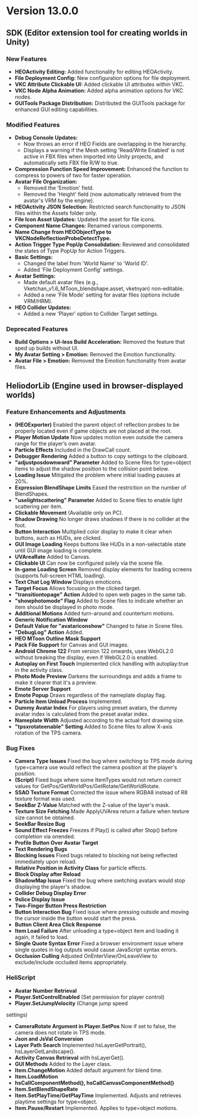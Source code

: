# Version 13.0.0

## SDK (Editor extension tool for creating worlds in Unity)

### New Features
- **HEOActivity Editing:** Added functionality for editing HEOActivity.
- **File Deployment Config:** New configuration options for file deployment.
- **VKC Attribute Clickable UI:** Added clickable UI attributes within VKC.
- **VKC Node Alpha Animation:** Added alpha animation options for VKC nodes.
- **GUITools Package Distribution:** Distributed the GUITools package for enhanced GUI editing capabilities.

### Modified Features
- **Debug Console Updates:**
  - Now throws an error if HEO Fields are overlapping in the hierarchy.
  - Displays a warning if the Mesh setting 'Read/Write Enabled' is not active in FBX files when imported into Unity projects, and automatically sets FBX file R/W to true.
- **Compression Function Speed Improvement:** Enhanced the function to compress to powers of two for faster operation.
- **Avatar File Organization:**
  - Removed the 'Emotion' field.
  - Removed the 'Height' field (now automatically retrieved from the avatar's VRM by the engine).
- **HEOActivity JSON Selection:** Restricted search functionality to JSON files within the Assets folder only.
- **File Icon Asset Updates:** Updated the asset for file icons.
- **Component Name Changes:** Renamed various components.
- **Name Change from HEOObjectType to VKCNodeReflectionProbeDetectType.**
- **Action Trigger Type PopUp Consolidation:** Reviewed and consolidated the states of Type PopUp for Action Triggers.
- **Basic Settings:**
  - Changed the label from 'World Name' to 'World ID'.
  - Added 'File Deployment Config' settings.
- **Avatar Settings:**
  - Made default avatar files (e.g., Vketchan_v1.6_MToon_blendshape.asset, vketnyan) non-editable.
  - Added a new 'File Mode' setting for avatar files (options include VRM/HRM).
- **HEO Collider Updates:**
  - Added a new 'Player' option to Collider Target settings.

### Deprecated Features
- **Build Options > UI-less Build Acceleration:** Removed the feature that sped up builds without UI.
- **My Avatar Setting > Emotion:** Removed the Emotion functionality.
- **Avatar File > Emotion:** Removed the Emotion functionality from avatar files.

## HeliodorLib (Engine used in browser-displayed worlds)

### Feature Enhancements and Adjustments

- **(HEOExporter)** Enabled the parent object of reflection probes to be properly located even if game objects are not placed at the root.
- **Player Motion Update** Now updates motion even outside the camera range for the player’s own avatar.
- **Particle Effects** Included in the DrawCall count.
- **Debugger Rendering** Added a button to copy settings to the clipboard.
- **"adjustposdownward" Parameter** Added to Scene files for type=object items to adjust the shadow position to the collision point below.
- **Loading Issue** Mitigated the problem where initial loading pauses at 20%.
- **Expression BlendShape Limits** Eased the restriction on the number of BlendShapes.
- **"uselightscattering" Parameter** Added to Scene files to enable light scattering per item.
- **Clickable Movement** (Available only on PC).
- **Shadow Drawing** No longer draws shadows if there is no collider at the foot.
- **Button Interaction** Multiplied color display to make it clear when buttons, such as HUDs, are clicked.
- **GUI Image Loading** Keeps buttons like HUDs in a non-selectable state until GUI image loading is complete.
- **UVAreaRate** Added to Canvas.
- **Clickable UI** Can now be configured solely via the scene file.
- **In-game Loading Screen** Removed display elements for loading screens (supports full-screen HTML loading).
- **Text Chat Log Window** Displays emoticons.
- **Target Focus** Allows focusing on the clicked target.
- **"transitiontopage" Action** Added to open web pages in the same tab.
- **"showphotomode" Flag** Added to Scene files to indicate whether an item should be displayed in photo mode.
- **Additional Motions** Added turn-around and counterturn motions.
- **Generic Notification Window**
- **Default Value for "avatariconshow"** Changed to false in Scene files.
- **"DebugLog" Action** Added.
- **HEO MToon Outline Mask Support**
- **Pack File Support** for Canvas and GUI images.
- **Android Chrome 122** From version 122 onwards, uses WebGL2.0 without breaking the display, even if WebGL2.0 is enabled.
- **Autoplay on First Touch** Implemented click handling with autoplay:true in the activity class.
- **Photo Mode Preview** Darkens the surroundings and adds a frame to make it clearer that it's a preview.
- **Emote Server Support**
- **Emote Popup** Draws regardless of the nameplate display flag.
- **Particle Item Unload Process** Implemented.
- **Dummy Avatar Index** For players using preset avatars, the dummy avatar index is calculated from the preset avatar index.
- **Nameplate Width** Adjusted according to the actual font drawing size.
- **"tpsxrotateenable" Setting** Added to Scene files to allow X-axis rotation of the TPS camera.

### Bug Fixes

- **Camera Type Issues** Fixed the bug where switching to TPS mode during type=camera use would reflect the camera position at the player's position.
- **(Script)** Fixed bugs where some ItemTypes would not return correct values for GetPos/GetWorldPos/GetRotate/GetWorldRotate.
- **SSAO Texture Format** Corrected the issue where RGBA8 instead of R8 texture format was used.
- **SeekBar Z-Value** Matched with the Z-value of the layer's mask.
- **Texture Size Fetching** Made ApplyUVArea return a failure when texture size cannot be obtained.
- **SeekBar Resize Bug**
- **Sound Effect Freezes** Freezes if Play() is called after Stop() before completion via onended.
- **Profile Button Over Avatar Target**
- **Text Rendering Bugs**
- **Blocking Issues** Fixed bugs related to blocking not being reflected immediately upon reload.
- **Relative Position in Activity Class** for particle effects.
- **Block Display after Reload**
- **ShadowMap Issue** Fixed the bug where switching avatars would stop displaying the player's shadow.
- **Collider Debug Display Error**
- **9slice Display Issue**
- **Two-Finger Button Press Restriction**
- **Button Interaction Bug** Fixed issue where pressing outside and moving the cursor inside the button would start the press.
- **Button Client Area Click Response**
- **Item Load Failure** After unloading a type=object item and loading it again, it failed to load.
- **Single Quote Syntax Error** Fixed a browser environment issue where single quotes in log outputs would cause JavaScript syntax errors.
- **Occlusion Culling** Adjusted OnEnterView/OnLeaveView to exclude/include occluded items appropriately.

### HeliScript

- **Avatar Number Retrieval**
- **Player.SetControlEnabled** (Set permission for player control)
- **Player.SetJumpVelocity** (Change jump speed

 settings)
- **CameraRotate Argument in Player.SetPos** Now if set to false, the camera does not rotate in TPS mode.
- **Json and JsVal Conversion**
- **Layer Path Search** Implemented hsLayerGetPortrait(), hsLayerGetLandscape().
- **Activity Canvas Retrieval** with hsLayerGet().
- **GUI Methods** Added to the Layer class.
- **Item.ChangeMotion** Added default argument for blend time.
- **Item.LoadMotion**
- **hsCallComponentMethod(), hsCallCanvasComponentMethod()**
- **Item.SetBlendShapeRate**
- **Item.SetPlayTime/GetPlayTime** Implemented. Adjusts and retrieves playtime settings for type=object.
- **Item.Pause/Restart** Implemented. Applies to type=object motions.